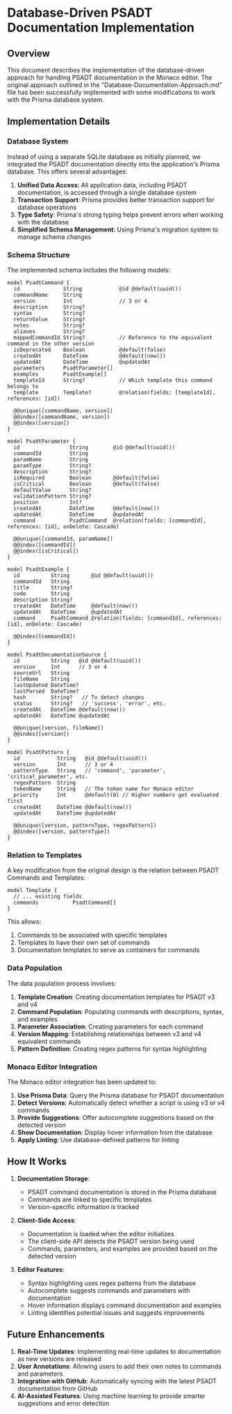 # Database-Driven PSADT Documentation Implementation

## Overview

This document describes the implementation of the database-driven approach for handling PSADT documentation in the Monaco editor. The original approach outlined in the "Database-Documentation-Approach.md" file has been successfully implemented with some modifications to work with the Prisma database system.

## Implementation Details

### Database System

Instead of using a separate SQLite database as initially planned, we integrated the PSADT documentation directly into the application's Prisma database. This offers several advantages:

1. **Unified Data Access**: All application data, including PSADT documentation, is accessed through a single database system
2. **Transaction Support**: Prisma provides better transaction support for database operations
3. **Type Safety**: Prisma's strong typing helps prevent errors when working with the database
4. **Simplified Schema Management**: Using Prisma's migration system to manage schema changes

### Schema Structure

The implemented schema includes the following models:

```prisma
model PsadtCommand {
  id              String            @id @default(uuid())
  commandName     String
  version         Int               // 3 or 4
  description     String?
  syntax          String?
  returnValue     String?
  notes           String?
  aliases         String?
  mappedCommandId String?           // Reference to the equivalent command in the other version
  isDeprecated    Boolean           @default(false)
  createdAt       DateTime          @default(now())
  updatedAt       DateTime          @updatedAt
  parameters      PsadtParameter[]
  examples        PsadtExample[]
  templateId      String?           // Which template this command belongs to
  template        Template?         @relation(fields: [templateId], references: [id])

  @@unique([commandName, version])
  @@index([commandName, version])
  @@index([version])
}

model PsadtParameter {
  id                String        @id @default(uuid())
  commandId         String
  paramName         String
  paramType         String?
  description       String?
  isRequired        Boolean       @default(false)
  isCritical        Boolean       @default(false)
  defaultValue      String?
  validationPattern String?
  position          Int?
  createdAt         DateTime      @default(now())
  updatedAt         DateTime      @updatedAt
  command           PsadtCommand  @relation(fields: [commandId], references: [id], onDelete: Cascade)

  @@unique([commandId, paramName])
  @@index([commandId])
  @@index([isCritical])
}

model PsadtExample {
  id          String       @id @default(uuid())
  commandId   String
  title       String?
  code        String
  description String?
  createdAt   DateTime     @default(now())
  updatedAt   DateTime     @updatedAt
  command     PsadtCommand @relation(fields: [commandId], references: [id], onDelete: Cascade)

  @@index([commandId])
}

model PsadtDocumentationSource {
  id          String   @id @default(uuid())
  version     Int      // 3 or 4
  sourceUrl   String
  fileName    String
  lastUpdated DateTime?
  lastParsed  DateTime?
  hash        String?   // To detect changes
  status      String?   // 'success', 'error', etc.
  createdAt   DateTime @default(now())
  updatedAt   DateTime @updatedAt

  @@unique([version, fileName])
  @@index([version])
}

model PsadtPattern {
  id            String   @id @default(uuid())
  version       Int      // 3 or 4
  patternType   String   // 'command', 'parameter', 'critical_parameter', etc.
  regexPattern  String
  tokenName     String   // The token name for Monaco editor
  priority      Int      @default(0) // Higher numbers get evaluated first
  createdAt     DateTime @default(now())
  updatedAt     DateTime @updatedAt

  @@unique([version, patternType, regexPattern])
  @@index([version, patternType])
}
```

### Relation to Templates

A key modification from the original design is the relation between PSADT Commands and Templates:

```prisma
model Template {
  // ... existing fields
  commands           PsadtCommand[]
}
```

This allows:
1. Commands to be associated with specific templates
2. Templates to have their own set of commands
3. Documentation templates to serve as containers for commands

### Data Population

The data population process involves:

1. **Template Creation**: Creating documentation templates for PSADT v3 and v4
2. **Command Population**: Populating commands with descriptions, syntax, and examples
3. **Parameter Association**: Creating parameters for each command
4. **Version Mapping**: Establishing relationships between v3 and v4 equivalent commands
5. **Pattern Definition**: Creating regex patterns for syntax highlighting

### Monaco Editor Integration

The Monaco editor integration has been updated to:

1. **Use Prisma Data**: Query the Prisma database for PSADT documentation
2. **Detect Versions**: Automatically detect whether a script is using v3 or v4 commands
3. **Provide Suggestions**: Offer autocomplete suggestions based on the detected version
4. **Show Documentation**: Display hover information from the database
5. **Apply Linting**: Use database-defined patterns for linting

## How It Works

1. **Documentation Storage**:
   - PSADT command documentation is stored in the Prisma database
   - Commands are linked to specific templates
   - Version-specific information is tracked

2. **Client-Side Access**:
   - Documentation is loaded when the editor initializes
   - The client-side API detects the PSADT version being used
   - Commands, parameters, and examples are provided based on the detected version

3. **Editor Features**:
   - Syntax highlighting uses regex patterns from the database
   - Autocomplete suggests commands and parameters with documentation
   - Hover information displays command documentation and examples
   - Linting identifies potential issues and suggests improvements

## Future Enhancements

1. **Real-Time Updates**: Implementing real-time updates to documentation as new versions are released
2. **User Annotations**: Allowing users to add their own notes to commands and parameters
3. **Integration with GitHub**: Automatically syncing with the latest PSADT documentation from GitHub
4. **AI-Assisted Features**: Using machine learning to provide smarter suggestions and error detection
